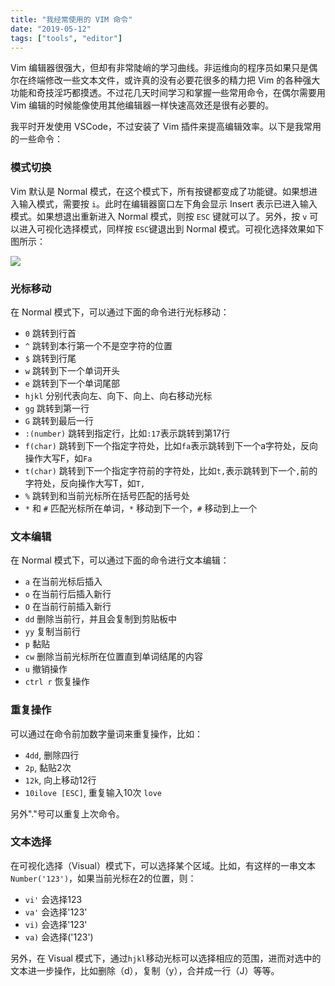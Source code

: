 ```yaml
---
title: "我经常使用的 VIM 命令"
date: "2019-05-12"
tags: ["tools", "editor"]
---
```


Vim 编辑器很强大，但却有非常陡峭的学习曲线。非运维向的程序员如果只是偶尔在终端修改一些文本文件，或许真的没有必要花很多的精力把 Vim 的各种强大功能和奇技淫巧都摸透。不过花几天时间学习和掌握一些常用命令，在偶尔需要用 Vim 编辑的时候能像使用其他编辑器一样快速高效还是很有必要的。

我平时开发使用 VSCode，不过安装了 Vim 插件来提高编辑效率。以下是我常用的一些命令：

### 模式切换

Vim 默认是 Normal 模式，在这个模式下，所有按键都变成了功能键。如果想进入输入模式，需要按 `i`。此时在编辑器窗口左下角会显示 Insert 表示已进入输入模式。如果想退出重新进入 Normal 模式，则按 `ESC` 键就可以了。另外，按 `v` 可以进入可视化选择模式，同样按 `ESC`键退出到 Normal 模式。可视化选择效果如下图所示：

![](https://blog-1258648987.cos.ap-shanghai.myqcloud.com/blog/frequently-used-vim-command/%E5%8F%AF%E8%A7%86%E5%8C%96%E9%80%89%E6%8B%A9.png)

### 光标移动

在 Normal 模式下，可以通过下面的命令进行光标移动：

- `0` 跳转到行首
- `^` 跳转到本行第一个不是空字符的位置
- `$` 跳转到行尾
- `w` 跳转到下一个单词开头
- `e` 跳转到下一个单词尾部
- `hjkl` 分别代表向左、向下、向上、向右移动光标
- `gg` 跳转到第一行
- `G` 跳转到最后一行
- `:(number)` 跳转到指定行，比如`:17`表示跳转到第17行
- `f(char)` 跳转到下一个指定字符处，比如`fa`表示跳转到下一个a字符处，反向操作大写F，如`Fa`
- `t(char)` 跳转到下一个指定字符前的字符处，比如`t,`表示跳转到下一个`,`前的字符处，反向操作大写T，如`T,`
- `%` 跳转到和当前光标所在括号匹配的括号处
- `*` 和 `#` 匹配光标所在单词，`*` 移动到下一个，`#` 移动到上一个

### 文本编辑

在 Normal 模式下，可以通过下面的命令进行文本编辑：

- `a` 在当前光标后插入
- `o` 在当前行后插入新行
- `O` 在当前行前插入新行
- `dd` 删除当前行，并且会复制到剪贴板中
- `yy` 复制当前行
- `p` 黏贴
- `cw` 删除当前光标所在位置直到单词结尾的内容
- `u` 撤销操作
- `ctrl r` 恢复操作

### 重复操作

可以通过在命令前加数字量词来重复操作，比如：

- `4dd`, 删除四行
- `2p`, 黏贴2次
- `12k`, 向上移动12行
- `10ilove [ESC]`, 重复输入10次 `love`

另外"."号可以重复上次命令。


### 文本选择

在可视化选择（Visual）模式下，可以选择某个区域。比如，有这样的一串文本 `Number('123')`，如果当前光标在2的位置，则：

- `vi'` 会选择123
- `va'` 会选择'123'
- `vi)` 会选择'123'
- `va)` 会选择('123')

另外，在 Visual 模式下，通过`hjkl`移动光标可以选择相应的范围，进而对选中的文本进一步操作，比如删除（d），复制（y），合并成一行（J）等等。